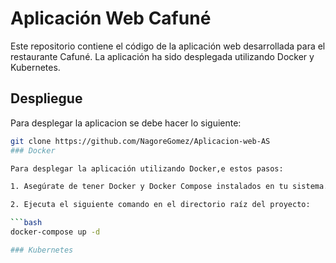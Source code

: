 # Aplicación Web Cafuné

Este repositorio contiene el código de la aplicación web desarrollada para el restaurante Cafuné. La aplicación ha sido desplegada utilizando Docker y Kubernetes.

## Despliegue
Para desplegar la aplicacion se debe hacer lo siguiente:
   ```bash
   git clone https://github.com/NagoreGomez/Aplicacion-web-AS
### Docker

Para desplegar la aplicación utilizando Docker,e estos pasos:

1. Asegúrate de tener Docker y Docker Compose instalados en tu sistema.

2. Ejecuta el siguiente comando en el directorio raíz del proyecto:

   ```bash
   docker-compose up -d
   
### Kubernetes
